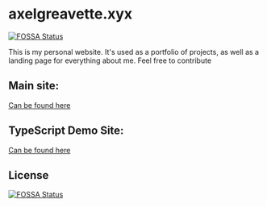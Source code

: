 # axelgreavette.xyx
[![FOSSA Status](https://app.fossa.io/api/projects/git%2Bgithub.com%2Faxelgreavette%2Faxelgreavette.xyz.svg?type=shield)](https://app.fossa.io/projects/git%2Bgithub.com%2Faxelgreavette%2Faxelgreavette.xyz?ref=badge_shield)

This is my personal website. It's used as a portfolio of projects, as well as a landing page for everything about me. Feel free to contribute

## Main site:
[Can be found here](https://axelgreavette.xyz)
## TypeScript Demo Site:
[Can be found here](https://ts-demo.axelgreavvette.xyz)


## License
[![FOSSA Status](https://app.fossa.io/api/projects/git%2Bgithub.com%2Faxelgreavette%2Faxelgreavette.xyz.svg?type=large)](https://app.fossa.io/projects/git%2Bgithub.com%2Faxelgreavette%2Faxelgreavette.xyz?ref=badge_large)